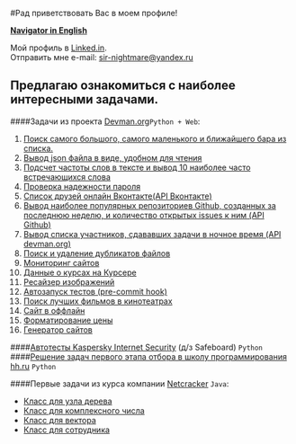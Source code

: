#Рад приветствовать Вас в моем профиле!

**[Navigator in English](https://github.com/Sir-Nightmare/My-profile-navigator/blob/master/Navigator%20in%20English.md)**

Мой профиль в [Linked.in](http://www.linkedin.com/in/ivan-tochilkin).  
Отправить мне e-mail: sir-nightmare@yandex.ru

## Предлагаю ознакомиться с наиболее интересными задачами.

####Задачи из проекта [Devman.org](https://devman.org/)`Python + Web`:

1. [Поиск самого большого, самого маленького и ближайшего бара из списка.](https://github.com/Sir-Nightmare/3_bars)
2. [Вывод json файла в виде, удобном для чтения](https://github.com/Sir-Nightmare/4_json)
3. [Подсчет частоты слов в тексте и вывод 10 наиболее часто встречающихся слова](https://github.com/Sir-Nightmare/5_lang_frequency)
4. [Проверка надежности пароля](https://github.com/Sir-Nightmare/6_password_strength)
5. [Список друзей онлайн Вконтакте(API Вконтакте)](https://github.com/Sir-Nightmare/8_vk_friends_online)
6. [Вывод наиболее популярных репозиториев Github, созданных за последнюю неделю, и количество открытых issues к ним (API Github)](https://github.com/Sir-Nightmare/9_github_trending)
7. [Вывод списка участников, сдававших задачи в ночное время (API devman.org)](https://github.com/Sir-Nightmare/15_midnighters)
8. [Поиск и удаление дубликатов файлов](https://github.com/Sir-Nightmare/11_duplicates)
9. [Мониторинг сайтов](https://github.com/Sir-Nightmare/17_sites_monitoring)
10. [Данные о курсах на Курсере](https://github.com/Sir-Nightmare/10_coursera)
11. [Ресайзер изображений](https://github.com/Sir-Nightmare/12_image_resize)
12. [Автозапуск тестов (pre-commit hook)](https://github.com/Sir-Nightmare/14_pre_commit_hook)
13. [Поиск лучших фильмов в кинотеатрах](https://github.com/Sir-Nightmare/13_cinemas)
14. [Сайт в оффлайн](https://github.com/Sir-Nightmare/16_offline_site)
15. [Форматирование цены](https://github.com/Sir-Nightmare/18_price_format)
16. [Генератор сайтов](https://github.com/Sir-Nightmare/19_site_generator)


####[Автотесты Kaspersky Internet Security](https://github.com/Sir-Nightmare/autotests) (д/з Safeboard) `Python`
####[Решение задач первого этапа отбора в школу программирования hh.ru](https://github.com/Sir-Nightmare/hh_tasks)  `Python`

####Первые задачи из курса компании [Netcracker](http://ncedu.ru/) `Java`:
* [Класс для узла дерева](https://github.com/Sir-Nightmare/TreeNode)
* [Класс для комплексного числа](https://github.com/Sir-Nightmare/Complex_Numbers)
* [Класс для вектора](https://github.com/Sir-Nightmare/ArrayVector)
* [Класс для сотрудника](https://github.com/Sir-Nightmare/Employee)
